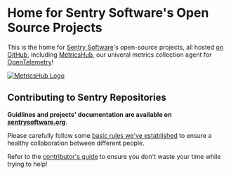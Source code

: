 # Home for Sentry Software's Open Source Projects

This is the home for [Sentry Software](https://sentrysoftware.com)'s open-source projects, 
all hosted [on GitHub](https://github.com/sentrysoftware), including [MetricsHub](https://metricshub.com),
our univeral metrics collection agent for [OpenTelemetry](https://opentelemetry.io/)!

[![MetricsHub Logo](https://github.com/sentrysoftware/.github/assets/32521698/03b4127e-df8d-4c0f-9b9b-2174bcb9838f)](https://metricshub.com)

## Contributing to Sentry Repositories

**Guidlines and projects' documentation are available on** [**sentrysoftware.org**](https://sentrysoftware.org).

Please carefully follow some [basic rules we've established](https://sentrysoftware.org/code-of-conduct.html) 
to ensure a healthy collaboration between different people. 

Refer to the [contributor's guide](https://sentrysoftware.org/contributing.html) to ensure you don't waste 
your time while trying to help!


